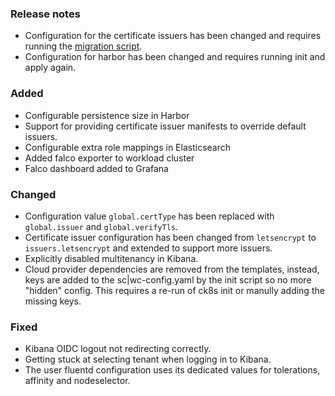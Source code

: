 ### Release notes

- Configuration for the certificate issuers has been changed and requires running the [migration script](migration/v0.6.x-v0.7.x/migrate-issuer-config.sh).
- Configuration for harbor has been changed and requires running init and apply again.

### Added

- Configurable persistence size in Harbor
- Support for providing certificate issuer manifests to override default issuers.
- Configurable extra role mappings in Elasticsearch
- Added falco exporter to workload cluster
- Falco dashboard added to Grafana

### Changed

- Configuration value `global.certType` has been replaced with `global.issuer` and `global.verifyTls`.
- Certificate issuer configuration has been changed from `letsencrypt` to `issuers.letsencrypt` and extended to support more issuers.
- Explicitly disabled multitenancy in Kibana.
- Cloud provider dependencies are removed from the templates, instead, keys are added to the sc|wc-config.yaml by the init script so no more "hidden" config. This requires a re-run of ck8s init or manully adding the missing keys.

### Fixed

- Kibana OIDC logout not redirecting correctly.
- Getting stuck at selecting tenant when logging in to Kibana.
- The user fluentd configuration uses its dedicated values for tolerations, affinity and nodeselector.
